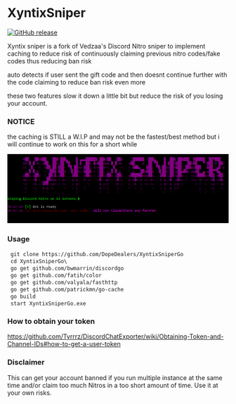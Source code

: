 # XyntixSniper

[![GitHub release](https://img.shields.io/github/release/DopeDealers/XyntixSniperGo.svg)](https://github.com/DopeDealers/XyntixSniperGo/releases)

Xyntix sniper is a fork of Vedzaa's Discord Nitro sniper
to implement caching to reduce risk of continuously claiming
previous nitro codes/fake codes thus reducing ban risk

auto detects if user sent the gift code and then doesnt
continue further with the code claiming to reduce ban
risk even more


these two features slow it down
a little bit but reduce the risk
of you losing your account.


### NOTICE
the caching is STILL a W.I.P
and may not be the fastest/best method but i
will continue to work on this for a short while


![Screenshot](screenshot.PNG)

### Usage

```
 git clone https://github.com/DopeDealers/XyntixSniperGo
 cd XyntixSniperGo\
 go get github.com/bwmarrin/discordgo
 go get github.com/fatih/color
 go get github.com/valyala/fasthttp
 go get github.com/patrickmn/go-cache
 go build
 start XyntixSniperGo.exe
 ```
 
### How to obtain your token
https://github.com/Tyrrrz/DiscordChatExporter/wiki/Obtaining-Token-and-Channel-IDs#how-to-get-a-user-token

### Disclaimer
This can get your account banned if you run multiple instance at the same time and/or claim too much Nitros in a too short amount of time. Use it at your own risks.
